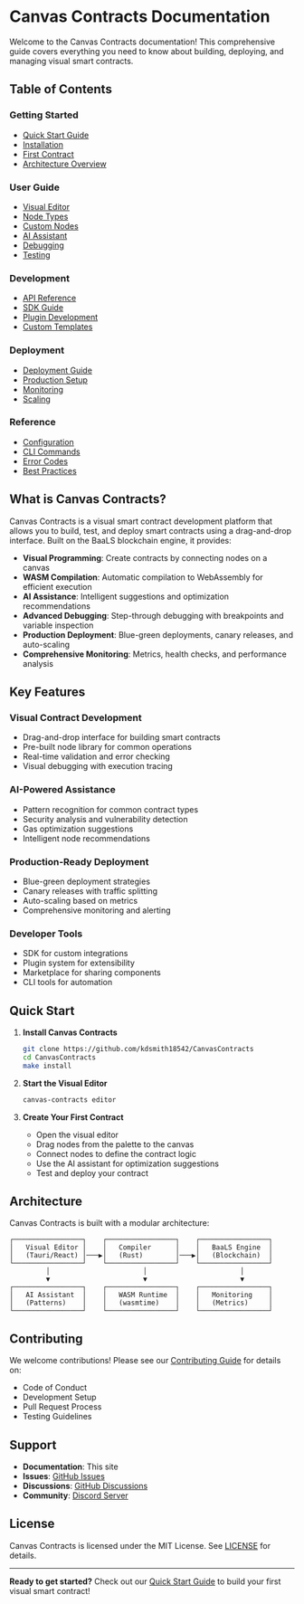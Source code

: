 # Canvas Contracts Documentation

Welcome to the Canvas Contracts documentation! This comprehensive guide covers everything you need to know about building, deploying, and managing visual smart contracts.

## Table of Contents

### Getting Started
- [Quick Start Guide](getting-started/quick-start.md)
- [Installation](getting-started/installation.md)
- [First Contract](getting-started/first-contract.md)
- [Architecture Overview](getting-started/architecture.md)

### User Guide
- [Visual Editor](user-guide/visual-editor.md)
- [Node Types](user-guide/node-types.md)
- [Custom Nodes](user-guide/custom-nodes.md)
- [AI Assistant](user-guide/ai-assistant.md)
- [Debugging](user-guide/debugging.md)
- [Testing](user-guide/testing.md)

### Development
- [API Reference](api/README.md)
- [SDK Guide](development/sdk.md)
- [Plugin Development](development/plugins.md)
- [Custom Templates](development/templates.md)

### Deployment
- [Deployment Guide](deployment/README.md)
- [Production Setup](deployment/production.md)
- [Monitoring](deployment/monitoring.md)
- [Scaling](deployment/scaling.md)

### Reference
- [Configuration](reference/configuration.md)
- [CLI Commands](reference/cli.md)
- [Error Codes](reference/errors.md)
- [Best Practices](reference/best-practices.md)

## What is Canvas Contracts?

Canvas Contracts is a visual smart contract development platform that allows you to build, test, and deploy smart contracts using a drag-and-drop interface. Built on the BaaLS blockchain engine, it provides:

- **Visual Programming**: Create contracts by connecting nodes on a canvas
- **WASM Compilation**: Automatic compilation to WebAssembly for efficient execution
- **AI Assistance**: Intelligent suggestions and optimization recommendations
- **Advanced Debugging**: Step-through debugging with breakpoints and variable inspection
- **Production Deployment**: Blue-green deployments, canary releases, and auto-scaling
- **Comprehensive Monitoring**: Metrics, health checks, and performance analysis

## Key Features

### Visual Contract Development
- Drag-and-drop interface for building smart contracts
- Pre-built node library for common operations
- Real-time validation and error checking
- Visual debugging with execution tracing

### AI-Powered Assistance
- Pattern recognition for common contract types
- Security analysis and vulnerability detection
- Gas optimization suggestions
- Intelligent node recommendations

### Production-Ready Deployment
- Blue-green deployment strategies
- Canary releases with traffic splitting
- Auto-scaling based on metrics
- Comprehensive monitoring and alerting

### Developer Tools
- SDK for custom integrations
- Plugin system for extensibility
- Marketplace for sharing components
- CLI tools for automation

## Quick Start

1. **Install Canvas Contracts**
   ```bash
   git clone https://github.com/kdsmith18542/CanvasContracts
   cd CanvasContracts
   make install
   ```

2. **Start the Visual Editor**
   ```bash
   canvas-contracts editor
   ```

3. **Create Your First Contract**
   - Open the visual editor
   - Drag nodes from the palette to the canvas
   - Connect nodes to define the contract logic
   - Use the AI assistant for optimization suggestions
   - Test and deploy your contract

## Architecture

Canvas Contracts is built with a modular architecture:

```
┌─────────────────┐    ┌─────────────────┐    ┌─────────────────┐
│   Visual Editor │    │   Compiler      │    │   BaaLS Engine  │
│   (Tauri/React) │───▶│   (Rust)        │───▶│   (Blockchain)  │
└─────────────────┘    └─────────────────┘    └─────────────────┘
         │                       │                       │
         ▼                       ▼                       ▼
┌─────────────────┐    ┌─────────────────┐    ┌─────────────────┐
│   AI Assistant  │    │   WASM Runtime  │    │   Monitoring    │
│   (Patterns)    │    │   (wasmtime)    │    │   (Metrics)     │
└─────────────────┘    └─────────────────┘    └─────────────────┘
```

## Contributing

We welcome contributions! Please see our [Contributing Guide](CONTRIBUTING.md) for details on:

- Code of Conduct
- Development Setup
- Pull Request Process
- Testing Guidelines

## Support

- **Documentation**: This site
- **Issues**: [GitHub Issues](https://github.com/kdsmith18542/CanvasContracts/issues)
- **Discussions**: [GitHub Discussions](https://github.com/kdsmith18542/CanvasContracts/discussions)
- **Community**: [Discord Server](https://discord.gg/canvascontracts)

## License

Canvas Contracts is licensed under the MIT License. See [LICENSE](../LICENSE) for details.

---

**Ready to get started?** Check out our [Quick Start Guide](getting-started/quick-start.md) to build your first visual smart contract! 